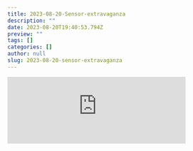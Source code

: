 ```yaml
---
title: 2023-08-20-Sensor-extravaganza
description: ""
date: 2023-08-20T19:40:53.794Z
preview: ""
tags: []
categories: []
author: null
slug: 2023-08-20-sensor-extravaganza
---
```

<iframe src="https://mastodontech.de/@larnius/110923631486489492/embed" class="mastodon-embed" style="max-width: 100%; border: 0" width="400" allowfullscreen="allowfullscreen"></iframe><script src="https://mastodontech.de/embed.js" async="async"></script>
